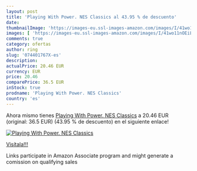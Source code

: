 ```yaml
---
layout: post
title: 'Playing With Power. NES Classics al 43.95 % de descuento'
date: 
thumbnailImage: 'https://images-eu.ssl-images-amazon.com/images/I/41wo11nOEiL._SL200_.jpg'
images: [ 'https://images-eu.ssl-images-amazon.com/images/I/41wo11nOEiL._SL200_.jpg' ]
comments: true
category: ofertas
author: ring
slug: '074401767X-es'
description:
actualPrice: 20.46 EUR
currency: EUR
price: 20.46
comparePrice: 36.5 EUR
inStock: true
prodname: 'Playing With Power. NES Classics'
country: 'es'
---
```


Ahora mismo tienes [Playing With Power. NES Classics](https://www.amazon.es/dp/074401767X/?tag=tolees-21) a 20.46 EUR (original: 36.5 EUR) (43.95 %  de descuento) en el siguiente enlace!

[![Playing With Power. NES Classics](https://images-eu.ssl-images-amazon.com/images/I/41wo11nOEiL._SL200_.jpg)](https://www.amazon.es/dp/074401767X/?tag=tolees-21)

[Visítala!!!](https://www.amazon.es/dp/074401767X/?tag=tolees-21)

Links participate in Amazon Associate program and might generate a comission on qualifying sales
